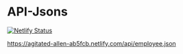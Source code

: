 # API-Jsons
[![Netlify Status](https://api.netlify.com/api/v1/badges/64c893bc-609a-4354-ab3f-3fd978d9eddc/deploy-status)](https://app.netlify.com/sites/agitated-allen-ab5fcb/deploys)

https://agitated-allen-ab5fcb.netlify.com/api/employee.json






